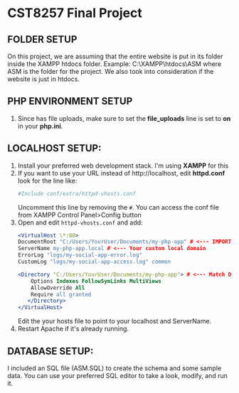# CST8257 Final Project

## FOLDER SETUP
On this project, we are assuming that the entire website is put in its folder inside the XAMPP htdocs folder. Example: C:\XAMPP\htdocs\ASM where ASM is the folder for the project. We also took into consideration if the website is just in htdocs.

## PHP ENVIRONMENT SETUP ##
1. Since has file uploads, make sure to set the **file_uploads** line is set to **on** in your **php.ini**.

## LOCALHOST SETUP: ##
1. Install your preferred web development stack. I'm using **XAMPP** for this
2. If you want to use your URL instead of http://localhost, edit **httpd.conf** look for the line like:
   ```apache
   #Include conf/extra/httpd-vhosts.conf
   ```
   Uncomment this line by removing the `#`. You can access the conf file from XAMPP Control Panel>Config button
3. Open and edit `httpd-vhosts.conf` and add:
	```apache
   <VirtualHost \*:80>
   	DocumentRoot "C:/Users/YourUser/Documents/my-php-app" # <--- IMPORTANT: Path to your 'public' folder
   	ServerName my-php-app.local # <--- Your custom local domain
   	ErrorLog "logs/my-social-app-error.log"
   	CustomLog "logs/my-social-app-access.log" common

   	<Directory "C:/Users/YourUser/Documents/my-php-app"> # <--- Match DocumentRoot
   		Options Indexes FollowSymLinks MultiViews
   		AllowOverride All
   		Require all granted
       </Directory>
	</VirtualHost>
	```
	Edit the your hosts file to point to your localhost and ServerName.
4. Restart Apache if it's already running.

## DATABASE SETUP: ##

I included an SQL file (ASM.SQL) to create the schema and some sample data. You can use your preferred SQL editor to take a look, modify, and run it.